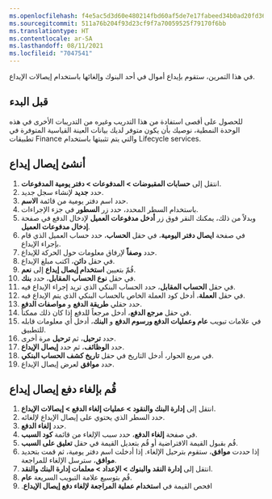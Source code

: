 ```yaml
---
ms.openlocfilehash: f4e5ac5d3d60e480214fbd60af5de7e17fabeed34b0ad20fd3682c748d346990
ms.sourcegitcommit: 511a76b204f93d23cf9f7a70059525f79170f6bb
ms.translationtype: HT
ms.contentlocale: ar-SA
ms.lasthandoff: 08/11/2021
ms.locfileid: "7047541"
---
```

في هذا التمرين، ستقوم بإيداع أموال في أحد البنوك وإلغائها باستخدام إيصالات الإيداع.

## <a name="before-you-begin"></a>قبل البدء 

للحصول على أقصى استفادة من هذا التدريب وغيره من التدريبات الأخرى في هذه الوحدة النمطية، نوصيك بأن يكون متوفر لديك بيانات العينة القياسية المتوفرة في تطبيقات Finance والتي يتم تثبيتها باستخدام Lifecycle services. 

## <a name="create-a-deposit-slip"></a>أنشئ إيصال إيداع 

1.  انتقل إلى **حسابات المقبوضات > المدفوعات > دفتر يومية المدفوعات**.
2.  حدد **جديد** لإنشاء سجل جديد.
3.  حدد اسم دفتر يومية من قائمة **الاسم**.
4.  باستخدام السطر المحدد، حدد زر **السطور** في جزء الإجراءات.
5.  وبدلاً من ذلك، يمكنك النقر فوق زر **أدخل مدفوعات العميل** لإدخال الدفع في صفحة **إدخال مدفوعات العميل**.
5.  في صفحة **ايصال دفتر اليومية**، في حقل **الحساب**، حدد حساب العميل الذي قام بإجراء الإيداع.
6.  حدد **وصفاً** لإرفاق معلومات حول الحركة للإيداع.
7.  في حقل **دائن**، اكتب مبلغ الإيداع.
8.  قُمّ بتعيين **استخدام إيصال إيداع** إلى **نعم**.
9.  في حقل **نوع الحساب المقابل**، حدد **بنك**.
10. في حقل **الحساب المقابل**، حدد الحساب البنكي الذي تريد إجراء الإيداع فيه.
11. في حقل **العملة**، أدخل كود العملة الخاص بالحساب البنكي الذي يتم الإيداع فيه.
12. حدد حقلي **طريقة الدفع** و **مواصفات الدفع**.
13. في حقل **مرجع الدفع**، أدخل مرجعاً للدفع إذا كان ذلك ممكناً.
14. في علامات تبويب **عام وعمليات الدفع ورسوم الدفع** و **البنك**، أدخل أي معلومات قابله للتطبيق.
15. حدد **ترحيل**، ثم **ترحيل** مرة أخرى.
16. حدد **الوظائف**، ثم حدد **إيصال الإيداع**.
17. في مربع الحوار، أدخل التاريخ في حقل **تاريخ كشف الحساب البنكي**.
18. حدد **موافق** لعرض إيصال الإيداع. 

## <a name="cancel-a-deposit-slip-payment"></a>قُم بإلغاء دفع إيصال إيداع 

1.  انتقل إلى **إدارة البنك والنقود > عمليات إلغاء الدفع > إيصالات الإيداع**.
2.  حدد السطر الذي يحتوي على إيصال الإيداع لإلغائه. 
3.  حدد **إلغاء الدفع**.
4.  في صفحة **إلغاء الدفع**، حدد سبب الإلغاء من قائمة **كود السبب**.
5.  قُم بقبول القيمة الافتراضية أو قُم بتعديل القيمة في حقل **تعليق على السبب**.
6.  إذا حددت **موافق**، ستقوم بترحيل الإلغاء. إذا أدخلت اسم دفتر يومية، ثم قمت بتحديد **موافق**، سترسل الإلغاء للمراجعة.
7.  انتقل إلى **‏‫إدارة النقد والبنوك‬ > الإعداد > معلمات إدارة البنك والنقد**.
8.  قُم بتوسيع علامة التبويب السريعة **عام**.
9.  افحص القيمة في **استخدام عملية المراجعة لإلغاء دفع إيصال الإيداع‬‏‫‬‏‫‏**.

